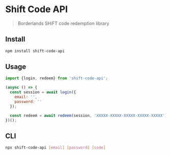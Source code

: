 # Shift Code API

> Borderlands SHiFT code redemption library

## Install

```sh
npm install shift-code-api
```

## Usage

```js
import {login, redeem} from 'shift-code-api';

(async () => {
  const session = await login({
    email: '',
    password: ''
  });

  const redeem = await redeem(session, 'XXXXX-XXXXX-XXXXX-XXXXX-XXXXX');
})();
```

## CLI

```sh
npx shift-code-api [email] [password] [code]
```
